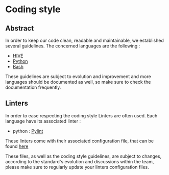 # Coding style

## Abstract
In order to keep our code clean, readable and maintainable, we established several guidelines.
The concerned languages are the following :

- [HIVE](./bash.md)
- [Python](./python.md)
- [Bash](./bash.md)

These guidelines are subject to evolution and improvement and more languages should be documented as well, so make sure to check the documentation frequently.

## Linters
In order to ease respecting the coding style Linters are often used. Each language have its associated linter :
- python : [Pylint](https://www.pylint.org/)

These linters come with their associated configuration file, that can be found [here](./linters_configuration)

These files, as well as the coding style guidelines, are subject to changes, according to the standard's evolution and discussions within the team, please make sure to regularly update your linters configuration files.
